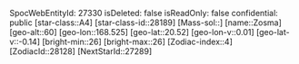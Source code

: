 ﻿---
location: [20.52,168.525,60]
type: Station
tags:
- astro/Star

---
SpocWebEntityId: 27330
isDeleted: false
isReadOnly: false
confidential: public
[star-class::A4]
[star-class-id::28189]
[Mass-sol::]
[name::Zosma]
[geo-alt::60]
[geo-lon::168.525]
[geo-lat::20.52]
[geo-lon-v::0.01]
[geo-lat-v::-0.14]
[bright-min::26]
[bright-max::26]
[Zodiac-index::4]
[ZodiacId::28128]
[NextStarId::27289]

